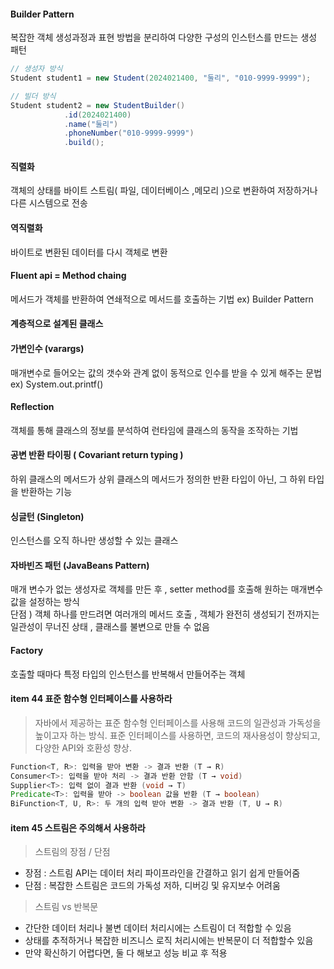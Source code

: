 
#### Builder Pattern
복잡한 객체 생성과정과 표현 방법을 분리하여 다양한 구성의 인스턴스를 만드는 생성 패턴 
~~~ java
// 생성자 방식
Student student1 = new Student(2024021400, "둘리", "010-9999-9999");

// 빌더 방식
Student student2 = new StudentBuilder()
            .id(2024021400)
            .name("둘리")
            .phoneNumber("010-9999-9999")
            .build();
~~~~
#### 직렬화 
객체의 상태를 바이트 스트림( 파일, 데이터베이스 ,메모리 )으로 변환하여 저장하거나 다른 시스템으로 전송 
#### 역직렬화 
바이트로 변환된 데이터를 다시 객체로 변환 

#### Fluent api = Method chaing 
메서드가 객체를 반환하여 연쇄적으로 메서드를 호출하는 기법 
ex) Builder Pattern

#### 계층적으로 설계된 클래스 

#### 가변인수 (varargs) 
매개변수로 들어오는 값의 갯수와 관계 없이 동적으로 인수를 받을 수 있게 해주는 문법
ex) System.out.printf() 
#### Reflection 
객체를 통해 클래스의 정보를 분석하여 런타임에 클래스의 동작을 조작하는 기법 
#### 공변 반환 타이핑 ( Covariant return typing ) 
하위 클래스의 메서드가 상위 클래스의 메서드가 정의한 반환 타입이 아닌, 그 하위 타입을 반환하는 기능

#### 싱글턴 (Singleton) 
인스턴스를 오직 하나만 생성할 수 있는 클래스

#### 자바빈즈 패턴 (JavaBeans Pattern) 
매개 변수가 없는 생성자로 객체를 만든 후 , setter method를 호출해 원하는 매개변수 값을 설정하는 방식 <br>
단점 ) 객체 하나를 만드려면 여러개의 메서드 호출 , 객체가 완전히 생성되기 전까지는 일관성이 무너진 상태 , 클래스를 불변으로 만들 수 없음 

#### Factory
호출할 때마다 특정 타입의 인스턴스를 반복해서 만들어주는 객체

#### item 44 표준 함수형 인터페이스를 사용하라
> 자바에서 제공하는 표준 함수형 인터페이스를 사용해 코드의 일관성과 가독성을 높이고자 하는 방식. 표준 인터페이스를 사용하면, 코드의 재사용성이 향상되고, 다양한 API와 호환성 향상.
~~~ java
Function<T, R>: 입력을 받아 변환 -> 결과 반환 (T → R)
Consumer<T>: 입력을 받아 처리 -> 결과 반환 안함 (T → void)
Supplier<T>: 입력 없이 결과 반환 (void → T)
Predicate<T>: 입력을 받아 -> boolean 값을 반환 (T → boolean)
BiFunction<T, U, R>: 두 개의 입력 받아 변환 -> 결과 반환 (T, U → R)
~~~ 

#### item 45 스트림은 주의해서 사용하라 

> 스트림의 장점 / 단점 
- 장점 : 스트림 API는 데이터 처리 파이프라인을 간결하고 읽기 쉽게 만들어줌
- 단점 : 복잡한 스트림은 코드의 가독성 저하, 디버깅 및 유지보수 어려움

> 스트림 vs 반복문 
- 간단한 데이터 처리나 불변 데이터 처리시에는 스트림이 더 적합할 수 있음 
- 상태를 추적하거나 복잡한 비즈니스 로직 처리시에는 반복문이 더 적합할수 있음 
- 만약 확신하기 어렵다면, 둘 다 해보고 성능 비교 후 적용
